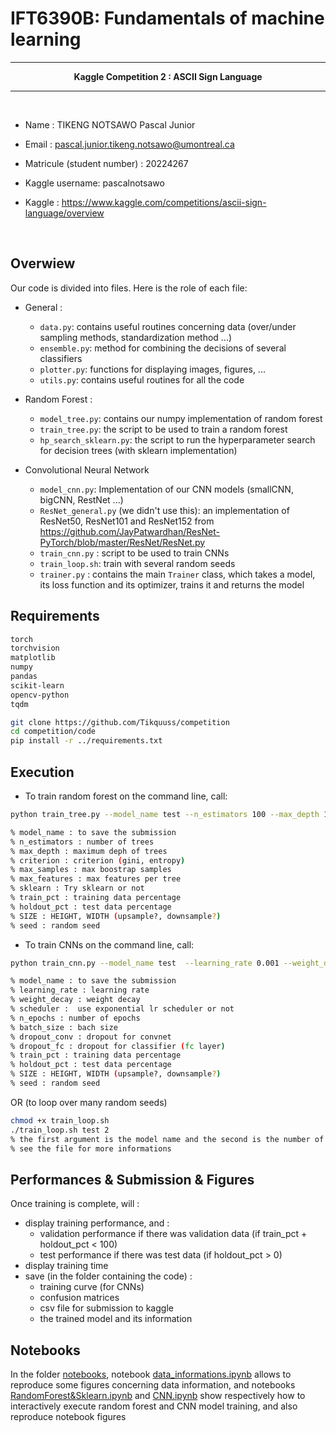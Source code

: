 # IFT6390B: Fundamentals of machine learning

<hr>
<center><b>
Kaggle Competition 2 : ASCII Sign Language
</b></center><hr>
<br>

* Name : TIKENG NOTSAWO Pascal Junior 
* Email : pascal.junior.tikeng.notsawo@umontreal.ca
* Matricule (student number) : 20224267 
* Kaggle username: pascalnotsawo

* Kaggle : https://www.kaggle.com/competitions/ascii-sign-language/overview

<br>

## Overwiew

Our code is divided into files. Here is the role of each file:
* General :
    * `data.py`: contains useful routines concerning data (over/under sampling methods, standardization method ...)
    * `ensemble.py`: method for combining the decisions of several classifiers
    * `plotter.py`: functions for displaying images, figures, ...
    * `utils.py`: contains useful routines for all the code

* Random Forest : 
    - `model_tree.py`: contains our numpy implementation of random forest
    - `train_tree.py`: the script to be used to train a random forest
    - `hp_search_sklearn.py`: the script to run the hyperparameter search for decision trees (with sklearn implementation)

* Convolutional Neural Network
    - `model_cnn.py`: Implementation of our CNN models (smallCNN, bigCNN, RestNet ...)
    - `ResNet_general.py` (we didn't use this): an implementation of ResNet50, ResNet101 and ResNet152 from https://github.com/JayPatwardhan/ResNet-PyTorch/blob/master/ResNet/ResNet.py
    - `train_cnn.py` : script to be used to train CNNs
    - `train_loop.sh`: train with several random seeds
    - `trainer.py` : contains the main `Trainer` class, which takes a model, its loss function and its optimizer, trains it and returns the model

## Requirements 

```txt
torch
torchvision
matplotlib
numpy
pandas
scikit-learn
opencv-python
tqdm
```

```bash
git clone https://github.com/Tikquuss/competition
cd competition/code
pip install -r ../requirements.txt
```

## Execution

* To train random forest on the command line, call:

```bash
python train_tree.py --model_name test --n_estimators 100 --max_depth 100 --max_samples 1.0 --max_features sqrt --sklearn False --SIZE 28 --train_pct 90 --holdout_pct 10 --seed 0

% model_name : to save the submission
% n_estimators : number of trees
% max_depth : maximum deph of trees
% criterion : criterion (gini, entropy)
% max_samples : max boostrap samples
% max_features : max features per tree 
% sklearn : Try sklearn or not
% train_pct : training data percentage
% holdout_pct : test data percentage
% SIZE : HEIGHT, WIDTH (upsample?, downsample?)
% seed : random seed
```

* To train CNNs on the command line, call:

```bash
python train_cnn.py --model_name test  --learning_rate 0.001 --weight_decay 0.0001 --scheduler False --n_epochs 50 --batch_size 512 --dropout_conv 0.0 --dropout_fc 0.0 --train_pct 90 --holdout_pct 10 --seed 0

% model_name : to save the submission
% learning_rate : learning rate
% weight_decay : weight decay
% scheduler :  use exponential lr scheduler or not
% n_epochs : number of epochs
% batch_size : bach size
% dropout_conv : dropout for convnet 
% dropout_fc : dropout for classifier (fc layer)
% train_pct : training data percentage
% holdout_pct : test data percentage
% SIZE : HEIGHT, WIDTH (upsample?, downsample?)
% seed : random seed
```
OR (to loop over many random seeds)
```bash
chmod +x train_loop.sh
./train_loop.sh test 2
% the first argument is the model name and the second is the number of epochs
% see the file for more informations
```

## Performances & Submission & Figures

Once training is complete, will :
* display training performance, and :
    - validation performance if there was validation data (if train_pct + holdout_pct < 100)
    - test performance if there was test data (if holdout_pct > 0)
* display training time
* save (in the folder containing the code) :
    - training curve (for CNNs)
    - confusion matrices
    - csv file for submission to kaggle
    - the trained model and its information

## Notebooks

In the folder [notebooks](notebooks), notebook [data_informations.ipynb](notebooks/data_informations.ipynb) allows to reproduce some figures concerning data information, and notebooks [RandomForest&Sklearn.ipynb](notebooks/RandomForest&Sklearn.ipynb) and [CNN.ipynb](notebooks/CNN.ipynb) show respectively how to interactively execute random forest and CNN model training, and also reproduce notebook figures
